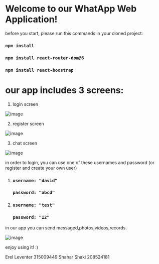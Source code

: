 # Welcome to our WhatApp Web Application! 

before you start, please run this commands in your cloned project:

### `npm install`

### `npm install react-router-dom@6`

### `npm install react-boostrap`

# our app includes 3 screens: #
1. login screen

![image](https://user-images.githubusercontent.com/92536647/165516906-fc687cfd-88e5-4852-ad0a-1f970ef8abf0.png)

2. register screen

![image](https://user-images.githubusercontent.com/92536647/165516951-d145e85e-eb37-46ac-a945-0a334aaa3a2f.png)

3. chat screen

![image](https://user-images.githubusercontent.com/47318413/165027232-a71a3144-7976-4067-8726-cce038434da0.png)

in order to login, you can use one of these usernames and password (or register and create your own user)
1.  ### `username: "david"`
    ### `password: "abcd" `
2.  ### `username: "test"`
    ### `password: "12"`
    
in our app you can send messaged,photos,videos,records.

![image](https://user-images.githubusercontent.com/47318413/165027520-e7cc2bb7-65db-412c-a636-39d569ea3bfd.png)


enjoy using it! :) 

Erel Leventer 315009449
Shahar Shaki 208524181
  
